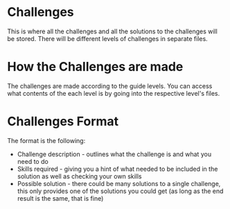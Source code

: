 # Challenges
This is where all the challenges and all the solutions to the challenges will be stored. There will be different levels of challenges in separate files.

# How the Challenges are made
The challenges are made according to the guide levels. You can access what contents of the each level is by going into the respective level's files. 

# Challenges Format
The format is the following:
- Challenge description - outlines what the challenge is and what you need to do
- Skills required - giving you a hint of what needed to be included in the solution as well as checking your own skills
- Possible solution - there could be many solutions to a single challenge, this only provides one of the solutions you could get (as long as the end result is the same, that is fine)
